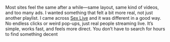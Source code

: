 Most sites feel the same after a while—same layout, same kind of videos, and too many ads. I wanted something that felt a bit more real, not just another playlist. I came across [Sex Live](https://www.exocams.com) and it was different in a good way. No endless clicks or weird pop-ups, just real people streaming live. It’s simple, works fast, and feels more direct. You don’t have to search for hours to find something decent